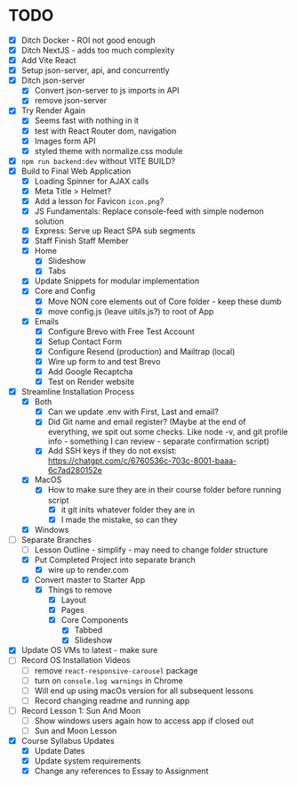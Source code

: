 # TODO

-   [x] Ditch Docker - ROI not good enough
-   [x] Ditch NextJS - adds too much complexity
-   [x] Add Vite React
-   [x] Setup json-server, api, and concurrently
-   [x] Ditch json-server
    -   [x] Convert json-server to js imports in API
    -   [x] remove json-server
-   [x] Try Render Again
    -   [x] Seems fast with nothing in it
    -   [x] test with React Router dom, navigation
    -   [x] Images form API
    -   [x] styled theme with normalize.css module
-   [x] `npm run backend:dev` without VITE BUILD?
-   [x] Build to Final Web Application
    -   [x] Loading Spinner for AJAX calls
    -   [x] Meta Title > Helmet?
    -   [x] Add a lesson for Favicon `icon.png`?
    -   [x] JS Fundamentals: Replace console-feed with simple nodemon solution
    -   [x] Express: Serve up React SPA sub segments
    -   [x] Staff Finish Staff Member
    -   [x] Home
        -   [x] Slideshow
        -   [x] Tabs
    -   [x] Update Snippets for modular implementation
    -   [x] Core and Config
        -   [x] Move NON core elements out of Core folder - keep these dumb
        -   [x] move config.js (leave uitils.js?) to root of App
    -   [x] Emails
        -   [x] Configure Brevo with Free Test Account
        -   [x] Setup Contact Form
        -   [x] Configure Resend (production) and Mailtrap (local)
        -   [x] Wire up form to and test Brevo
        -   [x] Add Google Recaptcha
        -   [x] Test on Render website
-   [x] Streamline Installation Process
    -   [x] Both
        -   [x] Can we update .env with First, Last and email?
        -   [x] Did Git name and email register? (Maybe at the end of everything, we spit out some checks. Like node -v, and git profile info - something I can review - separate confirmation script)
        -   [x] Add SSH keys if they do not exsist: https://chatgpt.com/c/6760536c-703c-8001-baaa-6c7ad280152e
    -   [x] MacOS
        -   [x] How to make sure they are in their course folder before running script
            -   [x] it git inits whatever folder they are in
            -   [x] I made the mistake, so can they
    -   [x] Windows
-   [ ] Separate Branches
    -   [ ] Lesson Outline - simplify - may need to change folder structure
    -   [x] Put Completed Project into separate branch
        -   [x] wire up to render.com
    -   [x] Convert master to Starter App
        -   [x] Things to remove
            -   [x] Layout
            -   [x] Pages
            -   [x] Core Components
                -   [x] Tabbed
                -   [x] Slideshow
-   [x] Update OS VMs to latest - make sure
-   [ ] Record OS Installation Videos
    -   [ ] remove `react-responsive-carousel` package
    -   [ ] turn on `console.log warnings` in Chrome
    -   [ ] Will end up using macOs version for all subsequent lessons
    -   [ ] Record changing readme and running app
-   [ ] Record Lesson 1: Sun And Moon
    -   [ ] Show windows users again how to access app if closed out
    -   [ ] Sun and Moon Lesson
-   [x] Course Syllabus Updates
    -   [x] Update Dates
    -   [x] Update system requirements
    -   [x] Change any references to Essay to Assignment
